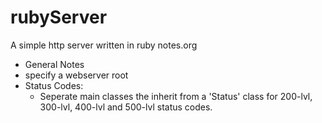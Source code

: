 rubyServer
==========

A simple http server written in ruby
notes.org



* General Notes
 * specify a webserver root
 * Status Codes:
   * Seperate main classes the inherit from a 'Status' class for 200-lvl, 300-lvl, 400-lvl and 500-lvl status codes.
